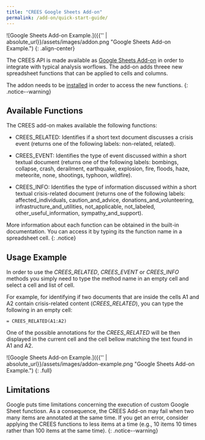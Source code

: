 ```yaml
---
title: "CREES Google Sheets Add-on"
permalink: /add-on/quick-start-guide/
---
```

![Google Sheets Add-on Example.]({{'' | absolute_url}}/assets/images/addon.png "Google Sheets Add-on Example.")
{: .align-center}


The CREES API is made available as [Google Sheets Add-on](https://chrome.google.com/webstore/detail/crisis-event-extraction-s/jekdamaeeejebcccbgleijlfamjcbilc?utm_source=permalink) in order to integrate with typical analysis worflows. The add-on adds threee new spreadsheet functions that can be applied to cells and columns.

The addon needs to be [installed](/add-on/installation/) in order to access the new functions. 
{: .notice--warning}


## Available Functions

The CREES add-on makes available the following functions:

- CREES_RELATED: Identifies if a short text document discusses a crisis event (returns one of the following labels: non-related, related).

- CREES_EVENT: Identifies the type of event discussed within a short textual document (returns one of the following labels: bombings, collapse, crash, derailment, earthquake, explosion, fire, floods, haze, meteorite, none, shootings, typhoon, wildfire).

- CREES_INFO: Identifies the type of information discussed within a short textual crisis-related document (returns one of the following labels: affected_individuals, caution_and_advice, donations_and_volunteering, infrastructure_and_utilities, not_applicable, not_labeled, other_useful_information, sympathy_and_support).

More information about each function can be obtained in the built-in documentation. You can access it by typing its the function name in a spreadsheet cell.
 {: .notice}

## Usage Example

In order to use the *CREES_RELATED*, *CREES_EVENT* or *CREES_INFO* methods you simply need to type the method  name in an empty cell and select a cell and list of cell.

For example, for identifying if two documents that are inside the cells A1 and A2 contain crisis-related content (*CREES_RELATED*), you can type the following in an empty cell:
```
= CREES_RELATED(A1:A2)
```

One of the possible annotations for the *CREES_RELATED* will be then displayed in the current cell and the cell bellow matching the text found in A1 and A2.

![Google Sheets Add-on Example.]({{'' | absolute_url}}/assets/images/addon-example.png "Google Sheets Add-on Example.")
{: .full}


## Limitations

Google puts time limitations concerning the execution of custom Google Sheet functiosn. As a consequence, the CREES Add-on may fail when two many items are annotated at the same time. If you get an error, consider applying the CREES functions to less items at a time (e.g., 10 items 10 times rather than 100 items at the same time).
{: .notice--warning}
